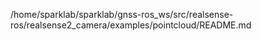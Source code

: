 /home/sparklab/sparklab/gnss-ros_ws/src/realsense-ros/realsense2_camera/examples/pointcloud/README.md